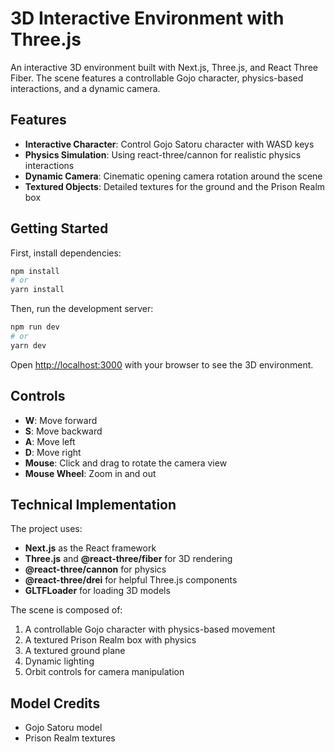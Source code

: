 # 3D Interactive Environment with Three.js

An interactive 3D environment built with Next.js, Three.js, and React Three Fiber. The scene features a controllable Gojo character, physics-based interactions, and a dynamic camera.

## Features

- **Interactive Character**: Control Gojo Satoru character with WASD keys
- **Physics Simulation**: Using react-three/cannon for realistic physics interactions
- **Dynamic Camera**: Cinematic opening camera rotation around the scene
- **Textured Objects**: Detailed textures for the ground and the Prison Realm box

## Getting Started

First, install dependencies:

```bash
npm install
# or
yarn install
```

Then, run the development server:

```bash
npm run dev
# or
yarn dev
```

Open [http://localhost:3000](http://localhost:3000) with your browser to see the 3D environment.

## Controls

- **W**: Move forward
- **S**: Move backward
- **A**: Move left
- **D**: Move right
- **Mouse**: Click and drag to rotate the camera view
- **Mouse Wheel**: Zoom in and out

## Technical Implementation

The project uses:

- **Next.js** as the React framework
- **Three.js** and **@react-three/fiber** for 3D rendering
- **@react-three/cannon** for physics
- **@react-three/drei** for helpful Three.js components
- **GLTFLoader** for loading 3D models

The scene is composed of:

1. A controllable Gojo character with physics-based movement
2. A textured Prison Realm box with physics
3. A textured ground plane 
4. Dynamic lighting
5. Orbit controls for camera manipulation

## Model Credits

- Gojo Satoru model
- Prison Realm textures


